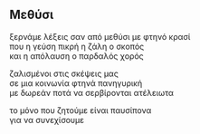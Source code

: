 ## Μεθύσι

ξερνάμε λέξεις σαν από μεθύσι με φτηνό κρασί  
που η γεύση πικρή η ζάλη ο σκοπός  
και η απόλαυση ο παρδαλός χορός  

ζαλισμένοι στις σκέψεις μας  
σε μια κοινωνία φτηνά πανηγυρική  
με δωρεάν ποτά να σερβίρονται ατέλειωτα  

το μόνο που ζητούμε είναι παυσίπονα  
για να συνεχίσουμε  
